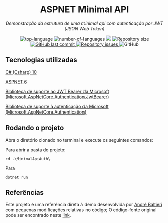 <h1 align="center">ASPNET Minimal API</h1>
<p align="center"><i>Demonstração da estrutura de uma minimal api com autenticação por JWT (JSON Web Token)</i></p>
<p align="center" display="inline-block">
  <img src="https://img.shields.io/github/languages/top/BrewertonSantos/ASPNET-Minimal-API" alt="top-language"/>
  <img src="https://img.shields.io/github/languages/count/BrewertonSantos/ASPNET-Minimal-API.svg" alt="number-of-languages"/>
  <a href="https://www.codacy.com/gh/BrewertonSantos/ASPNET-Minimal-API/dashboard?utm_source=github.com&amp;utm_medium=referral&amp;utm_content=BrewertonSantos/ASPNET-Minimal-API&amp;utm_campaign=Badge_Grade"><img src="https://app.codacy.com/project/badge/Grade/a148a172d5b6471098a0f0166b08e542"/></a>
  <img alt="Repository size" src="https://img.shields.io/github/repo-size/BrewertonSantos/ASPNET-Minimal-API.svg">
  <a href="https://github.com/BrewertonSantos/ASPNET-Minimal-API/commits/master">
    <img alt="GitHub last commit" src="https://img.shields.io/github/last-commit/BrewertonSantos/ASPNET-Minimal-API.svg">
  </a>

  <a href="https://github.com/Editora-Artigos/article-model">
    <img alt="Repository issues" src="https://img.shields.io/github/issues/BrewertonSantos/ASPNET-Minimal-API.svg">
  </a>

  <img alt="GitHub" src="https://img.shields.io/github/license/BrewertonSantos/ASPNET-Minimal-API.svg">
  </p>
</p>

## Tecnologias utilizadas
[C# (Csharp) 10](https://devblogs.microsoft.com/dotnet/welcome-to-csharp-10/)

[ASPNET 6](https://dotnet.microsoft.com/en-us/download/dotnet/6.0)

[Biblioteca de suporte ao JWT Bearer da Microsoft (Microsoft.AspNetCore.Authentication.JwtBearer)](https://www.nuget.org/packages/Microsoft.AspNetCore.Authentication.JwtBearer/7.0.0-preview.3.22178.4)

[Biblioteca de suporte à autenticação da Microsoft (Microsoft.AspNetCore.Authentication)](https://www.nuget.org/packages/Microsoft.AspNetCore.Authentication/)

## Rodando o projeto

Abra o diretório clonado no terminal e execute os seguintes comandos:

Para abrir a pasta do projeto:

```console
cd .\MinimalApiAuth\
```

Para

```console
dotnet run
```

## Referências

Este projeto é uma referência direta à demo desenvolvida por [André Baltieri](https://github.com/andrebaltieri) com pequenas modificações relativas no código; O código-fonte original pode ser encontrado neste [link](https://github.com/andrebaltieri/minimal-apis-auth-jwt-bearer).

